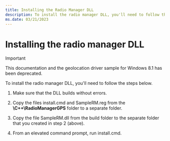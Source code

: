 ```yaml
---
title: Installing the Radio Manager DLL
description: To install the radio manager DLL, you'll need to follow the steps below.
ms.date: 03/21/2023
---
```


# Installing the radio manager DLL

> [!IMPORTANT]
> This documentation and the geolocation driver sample for Windows 8.1 has been deprecated.

To install the radio manager DLL, you'll need to follow the steps below.

1. Make sure that the DLL builds without errors.

1. Copy the files install.cmd and SampleRM.reg from the **\\C++\\RadioManagerGPS** folder to a separate folder.

1. Copy the file SampleRM.dll from the build folder to the separate folder that you created in step 2 (above).

1. From an elevated command prompt, run install.cmd.
